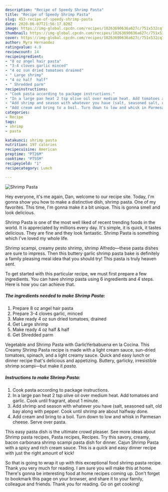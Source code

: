 ```yaml
---
description: "Recipe of Speedy Shrimp Pasta"
title: "Recipe of Speedy Shrimp Pasta"
slug: 453-recipe-of-speedy-shrimp-pasta
date: 2020-06-07T21:56:17.820Z
image: https://img-global.cpcdn.com/recipes/10263690636a627c/751x532cq70/shrimp-pasta-recipe-main-photo.jpg
thumbnail: https://img-global.cpcdn.com/recipes/10263690636a627c/751x532cq70/shrimp-pasta-recipe-main-photo.jpg
cover: https://img-global.cpcdn.com/recipes/10263690636a627c/751x532cq70/shrimp-pasta-recipe-main-photo.jpg
author: Myra Hernandez
ratingvalue: 4.9
reviewcount: 14
recipeingredient:
- "8 oz angel hair pasta"
- "3-4 cloves garlic minced"
- "4 oz sun dried tomatoes drained"
- " Large shrimp"
- "4 oz half  half"
- " Shredded parm"
recipeinstructions:
- "Cook pasta according to package instructions."
- "In a large pan heat 2 tsp olive oil over medium heat. Add tomatoes and garlic. Cook until fragrant, about 1 minute."
- "Add shrimp and season with whatever you have (salt, seasoned salt, old bay along with pepper. Cook until shrimp are about halfway done."
- "Add cream and bring to a boil. Turn down to low and whisk in Parmesan cheese. Serve over pasta."
categories:
- Recipe
tags:
- shrimp
- pasta

katakunci: shrimp pasta 
nutrition: 197 calories
recipecuisine: American
preptime: "PT26M"
cooktime: "PT55M"
recipeyield: "1"
recipecategory: Lunch

---
```



![Shrimp Pasta](https://img-global.cpcdn.com/recipes/10263690636a627c/751x532cq70/shrimp-pasta-recipe-main-photo.jpg)

Hey everyone, it's me again, Dan, welcome to our recipe site. Today, I'm gonna show you how to make a distinctive dish, shrimp pasta. One of my favorites. This time, I'm gonna make it a bit unique. This is gonna smell and look delicious.

Shrimp Pasta is one of the most well liked of recent trending foods in the world. It is appreciated by millions every day. It's simple, it is quick, it tastes delicious. They are fine and they look fantastic. Shrimp Pasta is something which I've loved my whole life.

Shrimp scampi, creamy pesto shrimp, shrimp Alfredo—these pasta dishes are sure to impress. Then this buttery garlic shrimp pasta bake is definitely a family pleasing meal idea that you should try! This pasta is truly heaven sent.


To get started with this particular recipe, we must first prepare a few ingredients. You can have shrimp pasta using 6 ingredients and 4 steps. Here is how you can achieve that.

<!--inarticleads1-->

##### The ingredients needed to make Shrimp Pasta:

1. Prepare 8 oz angel hair pasta
1. Prepare 3-4 cloves garlic, minced
1. Make ready 4 oz sun dried tomatoes, drained
1. Get  Large shrimp
1. Make ready 4 oz half &amp; half
1. Get  Shredded parm


Vegetable and Shrimp Pasta with GarlicYerbabuena en la Cocina. This Creamy Shrimp Pasta recipe is made with a light cream sauce, sun-dried tomatoes, spinach, and a light creamy sauce. Quick and easy lunch or dinner recipe that&#39;s delicious and appetizing. Buttery, garlicky, irresistible shrimp scampi—but make it *pasta*. 

<!--inarticleads2-->

##### Instructions to make Shrimp Pasta:

1. Cook pasta according to package instructions.
1. In a large pan heat 2 tsp olive oil over medium heat. Add tomatoes and garlic. Cook until fragrant, about 1 minute.
1. Add shrimp and season with whatever you have (salt, seasoned salt, old bay along with pepper. Cook until shrimp are about halfway done.
1. Add cream and bring to a boil. Turn down to low and whisk in Parmesan cheese. Serve over pasta.


This easy pasta dish is the ultimate crowd pleaser. See more ideas about Shrimp pasta recipes, Pasta recipes, Recipes. Try this savory, creamy, bacon carbonara shrimp scampi pasta dish for dinner. Cajun Shrimp Pasta with a spicy and rich cream sauce. This is a quick and easy dinner recipe with just the right amount of kick! 

So that is going to wrap it up with this exceptional food shrimp pasta recipe. Thank you very much for reading. I am sure you will make this at home. There's gonna be interesting food at home recipes coming up. Don't forget to bookmark this page on your browser, and share it to your family, colleague and friends. Thank you for reading. Go on get cooking!
